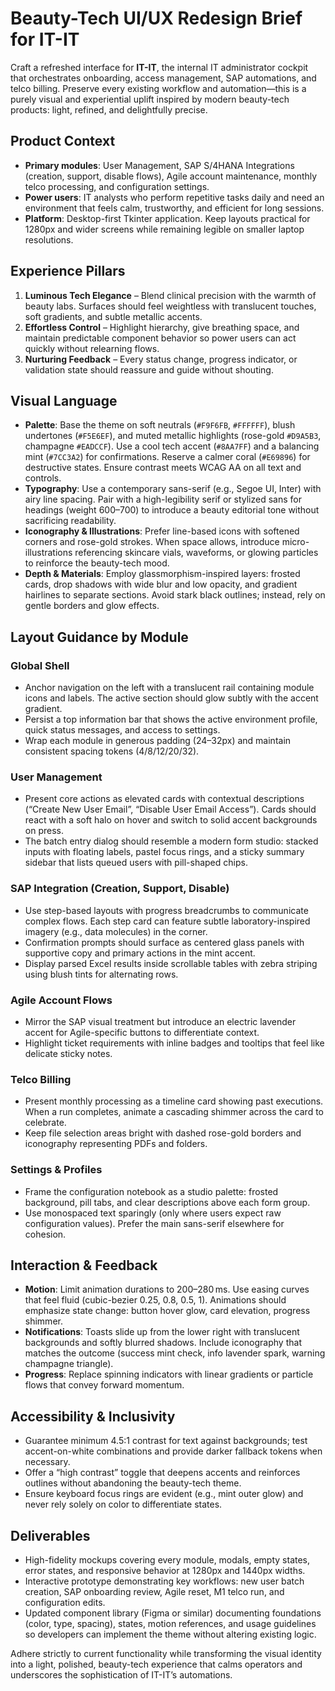 # Beauty-Tech UI/UX Redesign Brief for IT-IT

Craft a refreshed interface for **IT-IT**, the internal IT administrator cockpit that orchestrates onboarding, access management, SAP automations, and telco billing. Preserve every existing workflow and automation—this is a purely visual and experiential uplift inspired by modern beauty-tech products: light, refined, and delightfully precise.

## Product Context

- **Primary modules**: User Management, SAP S/4HANA Integrations (creation, support, disable flows), Agile account maintenance, monthly telco processing, and configuration settings.
- **Power users**: IT analysts who perform repetitive tasks daily and need an environment that feels calm, trustworthy, and efficient for long sessions.
- **Platform**: Desktop-first Tkinter application. Keep layouts practical for 1280px and wider screens while remaining legible on smaller laptop resolutions.

## Experience Pillars

1. **Luminous Tech Elegance** – Blend clinical precision with the warmth of beauty labs. Surfaces should feel weightless with translucent touches, soft gradients, and subtle metallic accents.
2. **Effortless Control** – Highlight hierarchy, give breathing space, and maintain predictable component behavior so power users can act quickly without relearning flows.
3. **Nurturing Feedback** – Every status change, progress indicator, or validation state should reassure and guide without shouting.

## Visual Language

- **Palette**: Base the theme on soft neutrals (`#F9F6FB`, `#FFFFFF`), blush undertones (`#F5E6EF`), and muted metallic highlights (rose-gold `#D9A5B3`, champagne `#EADCCF`). Use a cool tech accent (`#8AA7FF`) and a balancing mint (`#7CC3A2`) for confirmations. Reserve a calmer coral (`#E69896`) for destructive states. Ensure contrast meets WCAG AA on all text and controls.
- **Typography**: Use a contemporary sans-serif (e.g., Segoe UI, Inter) with airy line spacing. Pair with a high-legibility serif or stylized sans for headings (weight 600–700) to introduce a beauty editorial tone without sacrificing readability.
- **Iconography & Illustrations**: Prefer line-based icons with softened corners and rose-gold strokes. When space allows, introduce micro-illustrations referencing skincare vials, waveforms, or glowing particles to reinforce the beauty-tech mood.
- **Depth & Materials**: Employ glassmorphism-inspired layers: frosted cards, drop shadows with wide blur and low opacity, and gradient hairlines to separate sections. Avoid stark black outlines; instead, rely on gentle borders and glow effects.

## Layout Guidance by Module

### Global Shell
- Anchor navigation on the left with a translucent rail containing module icons and labels. The active section should glow subtly with the accent gradient.
- Persist a top information bar that shows the active environment profile, quick status messages, and access to settings.
- Wrap each module in generous padding (24–32px) and maintain consistent spacing tokens (4/8/12/20/32).

### User Management
- Present core actions as elevated cards with contextual descriptions (“Create New User Email”, “Disable User Email Access”). Cards should react with a soft halo on hover and switch to solid accent backgrounds on press.
- The batch entry dialog should resemble a modern form studio: stacked inputs with floating labels, pastel focus rings, and a sticky summary sidebar that lists queued users with pill-shaped chips.

### SAP Integration (Creation, Support, Disable)
- Use step-based layouts with progress breadcrumbs to communicate complex flows. Each step card can feature subtle laboratory-inspired imagery (e.g., data molecules) in the corner.
- Confirmation prompts should surface as centered glass panels with supportive copy and primary actions in the mint accent.
- Display parsed Excel results inside scrollable tables with zebra striping using blush tints for alternating rows.

### Agile Account Flows
- Mirror the SAP visual treatment but introduce an electric lavender accent for Agile-specific buttons to differentiate context.
- Highlight ticket requirements with inline badges and tooltips that feel like delicate sticky notes.

### Telco Billing
- Present monthly processing as a timeline card showing past executions. When a run completes, animate a cascading shimmer across the card to celebrate.
- Keep file selection areas bright with dashed rose-gold borders and iconography representing PDFs and folders.

### Settings & Profiles
- Frame the configuration notebook as a studio palette: frosted background, pill tabs, and clear descriptions above each form group.
- Use monospaced text sparingly (only where users expect raw configuration values). Prefer the main sans-serif elsewhere for cohesion.

## Interaction & Feedback

- **Motion**: Limit animation durations to 200–280 ms. Use easing curves that feel fluid (cubic-bezier 0.25, 0.8, 0.5, 1). Animations should emphasize state change: button hover glow, card elevation, progress shimmer.
- **Notifications**: Toasts slide up from the lower right with translucent backgrounds and softly blurred shadows. Include iconography that matches the outcome (success mint check, info lavender spark, warning champagne triangle).
- **Progress**: Replace spinning indicators with linear gradients or particle flows that convey forward momentum.

## Accessibility & Inclusivity

- Guarantee minimum 4.5:1 contrast for text against backgrounds; test accent-on-white combinations and provide darker fallback tokens when necessary.
- Offer a “high contrast” toggle that deepens accents and reinforces outlines without abandoning the beauty-tech theme.
- Ensure keyboard focus rings are evident (e.g., mint outer glow) and never rely solely on color to differentiate states.

## Deliverables

- High-fidelity mockups covering every module, modals, empty states, error states, and responsive behavior at 1280px and 1440px widths.
- Interactive prototype demonstrating key workflows: new user batch creation, SAP onboarding review, Agile reset, M1 telco run, and configuration edits.
- Updated component library (Figma or similar) documenting foundations (color, type, spacing), states, motion references, and usage guidelines so developers can implement the theme without altering existing logic.

Adhere strictly to current functionality while transforming the visual identity into a light, polished, beauty-tech experience that calms operators and underscores the sophistication of IT-IT’s automations.
